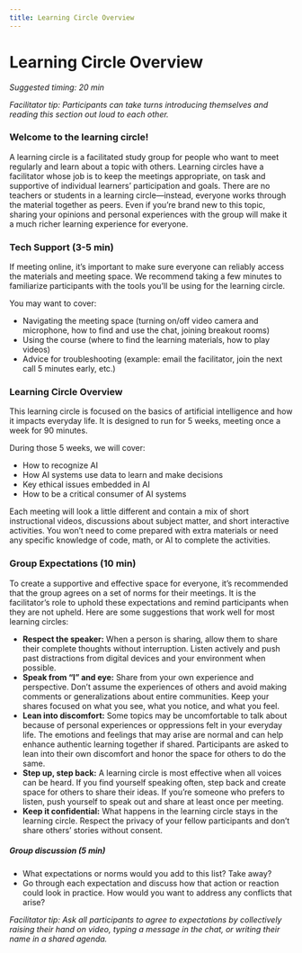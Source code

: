 ```yaml
---
title: Learning Circle Overview
---
```


# Learning Circle Overview
_Suggested timing: 20 min_

_Facilitator tip: Participants can take turns introducing themselves and reading this section out loud to each other._

### Welcome to the learning circle!

A learning circle is a facilitated study group for people who want to meet regularly and learn about a topic with others. Learning circles have a facilitator whose job is to keep the meetings appropriate, on task and supportive of individual learners’ participation and goals. There are no teachers or students in a learning circle—instead, everyone works through the material together as peers. Even if you’re brand new to this topic, sharing your opinions and personal experiences with the group will make it a much richer learning experience for everyone.

### Tech Support (3-5 min)

If meeting online, it’s important to make sure everyone can reliably access the materials and meeting space. We recommend taking a few minutes to familiarize participants with the tools you’ll be using for the learning circle. 

You may want to cover:
* Navigating the meeting space (turning on/off video camera and microphone, how to find and use the chat, joining breakout rooms)
* Using the course (where to find the learning materials, how to play videos)
* Advice for troubleshooting (example: email the facilitator, join the next call 5 minutes early, etc.)

### Learning Circle Overview

This learning circle is focused on the basics of artificial intelligence and how it impacts everyday life. It is designed to run for 5 weeks, meeting once a week for 90 minutes. 

During those 5 weeks, we will cover: 
* How to recognize AI
* How AI systems use data to learn and make decisions
* Key ethical issues embedded in AI
* How to be a critical consumer of AI systems

Each meeting will look a little different and contain a mix of short instructional videos, discussions about subject matter, and short interactive activities. You won’t need to come prepared with extra materials or need any specific knowledge of code, math, or AI to complete the activities.

### Group Expectations (10 min)

To create a supportive and effective space for everyone, it’s recommended that the group agrees on a set of norms for their meetings. It is the facilitator’s role to uphold these expectations and remind participants when they are not upheld. Here are some suggestions that work well for most learning circles:

* **Respect the speaker:** When a person is sharing, allow them to share their complete thoughts without interruption. Listen actively and push past distractions from digital devices and your environment when possible. 
* **Speak from “I” and eye:** Share from your own experience and perspective. Don’t assume the experiences of others and avoid making comments or generalizations about entire communities. Keep your shares focused on what you see, what you notice, and what you feel.
* **Lean into discomfort:** Some topics may be uncomfortable to talk about because of personal experiences or oppressions felt in your everyday life. The emotions and feelings that may arise are normal and can help enhance authentic learning together if shared. Participants are asked to lean into their own discomfort and honor the space for others to do the same.
* **Step up, step back:** A learning circle is most effective when all voices can be heard. If you find yourself speaking often, step back and create space for others to share their ideas. If you’re someone who prefers to listen, push yourself to speak out and share at least once per meeting.
* **Keep it confidential:** What happens in the learning circle stays in the learning circle. Respect the privacy of your fellow participants and don’t share others’ stories without consent.

##### Group discussion (5 min)

* What expectations or norms would you add to this list? Take away?
* Go through each expectation and discuss how that action or reaction could look in practice. How would you want to address any conflicts that arise?

_Facilitator tip: Ask all participants to agree to expectations by collectively raising their hand on video, typing a message in the chat, or writing their name in a shared agenda._
